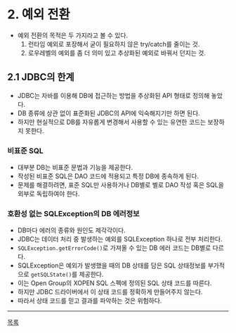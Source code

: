 # 2. 예외 전환

- 예외 전환의 목적은 두 가지라고 볼 수 있다.
    1. 런타임 예외로 포장해서 굳이 필요하지 않은 try/catch를 줄이는 것.
    2. 로우레벨의 예외를 좀 더 의미 있고 추상화된 예외로 바꿔서 던지는 것.

## 2.1 JDBC의 한계

- JDBC는 자바를 이용해 DB에 접근하는 방법을 추상화된 API 형태로 정의해 놓았다.
- DB 종류에 상관 없이 표준화된 JDBC의 API에 익숙해지기만 하면 된다.
- 하지만 현실적으로 DB를 자유롭게 변경해서 사용할 수 있는 유연한 코드는 보장하지 못한다.

### 비표준 SQL

- 대부분 DB는 비표준 문법과 기능을 제공한다.
- 작성된 비표준 SQL은 DAO 코드에 적용되고 특정 DB에 종속하게 된다.
- 문제를 해결하려면, 표준 SQL만 사용하거나 DB별로 별로 DAO 작성 혹은 SQL을 외부로 독립하여야 한다.

### 호환성 없는 SQLException의 DB 에러정보

- DB마다 에러의 종류와 원인도 제각각이다.
- JDBC는 데이터 처리 중 발생하는 예외를 SQLException 하나로 전부 처리한다.
- `SQLException.getErrorCode()`로 가져올 수 있는 DB 에러 코드는 DB별로 다르다.
- SQLException은 예외가 발생했을 때의 DB 상태를 담은 SQL 상태정보를 부가적으로 `getSQLState()`를 제공한다.
- 이는 Open Group의 XOPEN SQL 스펙에 정의된 SQL 상태 코드를 따른다.
- 하지만 JDBC 드라이버에서 이 상태 코드를 정확하게 만들어주지 않는다.
- 따라서 상태 코드를 믿고 결과를 파악하는 것은 위험하다.

---
[목록](./index.md)
